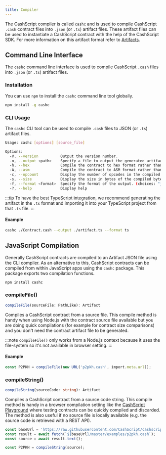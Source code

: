 ```yaml
---
title: Compiler
---
```


The CashScript compiler is called `cashc` and is used to compile CashScript `.cash` contract files into `.json` (or `.ts`) artifact files.
These artifact files can be used to instantiate a CashScript contract with the help of the CashScript SDK. For more information on this artifact format refer to [Artifacts](/docs/compiler/artifacts).

## Command Line Interface

The `cashc` command line interface is used to compile CashScript `.cash` files into `.json` (or `.ts`) artifact files.

### Installation
You can use `npm` to install the `cashc` command line tool globally.

```bash
npm install -g cashc
```

### CLI Usage
The `cashc` CLI tool can be used to compile `.cash` files to JSON (or `.ts`) artifact files.

```bash
Usage: cashc [options] [source_file]

Options:
  -V, --version          Output the version number.
  -o, --output <path>    Specify a file to output the generated artifact.
  -h, --hex              Compile the contract to hex format rather than a full artifact.
  -A, --asm              Compile the contract to ASM format rather than a full artifact.
  -c, --opcount          Display the number of opcodes in the compiled bytecode.
  -s, --size             Display the size in bytes of the compiled bytecode.
  -f, --format <format>  Specify the format of the output. (choices: "json", "ts", default: "json")
  -?, --help             Display help
```

:::tip
To have the best TypeScript integration, we recommend generating the artifact in the `.ts` format and importing it into your TypeScript project from that `.ts` file.
:::

#### Example
```bash
cashc ./Contract.cash --output ./artifact.ts --format ts
```

## JavaScript Compilation
Generally CashScript contracts are compiled to an Artifact JSON file using the CLI compiler. As an alternative to this, CashScript contracts can be compiled from within JavaScript apps using the `cashc` package. This package exports two compilation functions.

```bash
npm install cashc
```

### compileFile()
```ts
compileFile(sourceFile: PathLike): Artifact
```

Compiles a CashScript contract from a source file. This compile method is handy when using Node.js with the contract source file available but you are doing quick compilations (for example for contract size comparisons) and you don't need the contract artifact file to be generated.

:::note
`compileFile()` only works from a Node.js context because it uses the file-system so it's not available in browser setting.
:::

#### Example
```ts
const P2PKH = compileFile(new URL('p2pkh.cash', import.meta.url));
```

### compileString()
```ts
compileString(sourceCode: string): Artifact
```

Compiles a CashScript contract from a source code string. This compile method is handy in a browser compilation setting like the [CashScript Playground](https://playground.cashscript.org/) where testing contracts can be quickly compiled and discarded. The method is also useful if no source file is locally available (e.g. the source code is retrieved with a REST API).

```ts
const baseUrl = 'https://raw.githubusercontent.com/CashScript/cashscript'
const result = await fetch(`${baseUrl}/master/examples/p2pkh.cash`);
const source = await result.text();

const P2PKH = compileString(source);
```
